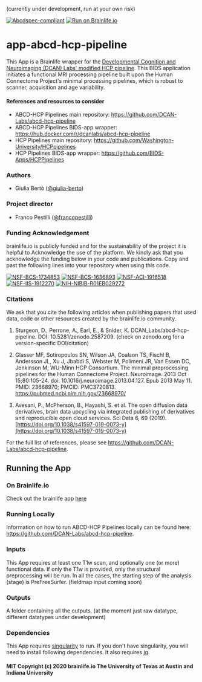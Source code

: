 (currently under development, run at your own risk)

[![Abcdspec-compliant](https://img.shields.io/badge/ABCD_Spec-v1.1-green.svg)](https://github.com/brain-life/abcd-spec)
[![Run on Brainlife.io](https://img.shields.io/badge/Brainlife-bl.app.452-blue.svg)](https://doi.org/10.25663/brainlife.app.452)

# app-abcd-hcp-pipeline
This App is a Brainlife wrapper for the [Developmental Cognition and Neuroimaging (DCAN) Labs' modified HCP pipeline](https://github.com/DCAN-Labs/abcd-hcp-pipeline). This BIDS application initiates a functional MRI processing pipeline built upon the Human Connectome Project's minimal processing pipelines, which is robust to scanner, acquisition and age variability.

#### References and resources to consider
* ABCD-HCP Pipelines main repository: https://github.com/DCAN-Labs/abcd-hcp-pipeline
* ABCD-HCP Pipelines BIDS-app wrapper: https://hub.docker.com/r/dcanlabs/abcd-hcp-pipeline
* HCP Pipelines main repository: https://github.com/Washington-University/HCPpipelines
* HCP Pipelines BIDS-app wrapper: https://github.com/BIDS-Apps/HCPPipelines

### Authors
- Giulia Bertò ([@giulia-berto](https://github.com/giulia-berto))

### Project director
- Franco Pestilli ([@francopestilli](https://github.com/francopestilli))

### Funding Acknowledgement
brainlife.io is publicly funded and for the sustainability of the project it is helpful to Acknowledge the use of the platform. We kindly ask that you acknowledge the funding below in your code and publications. Copy and past the following lines into your repository when using this code.

[![NSF-BCS-1734853](https://img.shields.io/badge/NSF_BCS-1734853-blue.svg)](https://nsf.gov/awardsearch/showAward?AWD_ID=1734853)
[![NSF-BCS-1636893](https://img.shields.io/badge/NSF_BCS-1636893-blue.svg)](https://nsf.gov/awardsearch/showAward?AWD_ID=1636893)
[![NSF-ACI-1916518](https://img.shields.io/badge/NSF_ACI-1916518-blue.svg)](https://nsf.gov/awardsearch/showAward?AWD_ID=1916518)
[![NSF-IIS-1912270](https://img.shields.io/badge/NSF_IIS-1912270-blue.svg)](https://nsf.gov/awardsearch/showAward?AWD_ID=1912270)
[![NIH-NIBIB-R01EB029272](https://img.shields.io/badge/NIH_NIBIB-R01EB029272-green.svg)](https://grantome.com/grant/NIH/R01-EB029272-01)

### Citations
We ask that you cite the following articles when publishing papers that used data, code or other resources created by the brainlife.io community.

1. Sturgeon, D., Perrone, A., Earl, E., & Snider, K. DCAN_Labs/abcd-hcp-pipeline. DOI: 10.5281/zenodo.2587209. (check on zenodo.org for a version-specific DOI/citation)

2. Glasser MF, Sotiropoulos SN, Wilson JA, Coalson TS, Fischl B, Andersson JL, Xu J, Jbabdi S, Webster M, Polimeni JR, Van Essen DC, Jenkinson M; WU-Minn HCP Consortium. The minimal preprocessing pipelines for the Human Connectome Project. Neuroimage. 2013 Oct 15;80:105-24. doi: 10.1016/j.neuroimage.2013.04.127. Epub 2013 May 11. PMID: 23668970; PMCID: PMC3720813. https://pubmed.ncbi.nlm.nih.gov/23668970/

3. Avesani, P., McPherson, B., Hayashi, S. et al. The open diffusion data derivatives, brain data upcycling via integrated publishing of derivatives and reproducible open cloud services. Sci Data 6, 69 (2019). [https://doi.org/10.1038/s41597-019-0073-y](https://doi.org/10.1038/s41597-019-0073-y)

For the full list of references, please see https://github.com/DCAN-Labs/abcd-hcp-pipeline.

## Running the App 

### On Brainlife.io

Check out the brainlife app [here](https://doi.org/10.25663/brainlife.app.452)

### Running Locally

Information on how to run ABCD-HCP Pipelines locally can be found here:
https://github.com/DCAN-Labs/abcd-hcp-pipeline.

### Inputs

This App requires at least one T1w scan, and optionally one (or more) functional data. If only the T1w is provided, only the structural preprocessing will be run. In all the cases, the starting step of the analysis (stage) is PreFreeSurfer. (fieldmap input coming soon)

### Outputs

A folder containing all the outputs. (at the moment just raw datatype, different datatypes under development)

### Dependencies

This App requires [singularity](https://www.sylabs.io/singularity/) to run. If you don't have singularity, you will need to install following dependencies. It also requires [jq](https://stedolan.github.io/jq/).

#### MIT Copyright (c) 2020 brainlife.io The University of Texas at Austin and Indiana University
